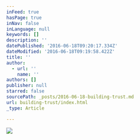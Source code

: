 ```yaml
---
inFeed: true
hasPage: true
inNav: false
inLanguage: null
keywords: []
description: ''
datePublished: '2016-06-18T09:20:17.334Z'
dateModified: '2016-06-18T09:19:58.422Z'
title: ''
author:
  - url: ''
    name: ''
authors: []
publisher: null
starred: false
sourcePath: _posts/2016-06-18-building-trust.md
url: building-trust/index.html
_type: Article

---
```

![](https://s3.amazonaws.com/snappa-previews/UOGKIXQV79-preview.png?v=0)